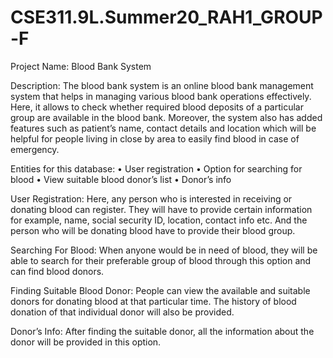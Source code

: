 # CSE311.9L.Summer20_RAH1_GROUP-F

Project Name:
Blood Bank System


Description:
The blood bank system is an online blood bank management system that helps in managing various blood bank operations effectively. Here, it allows to check whether required blood deposits of a particular group are available in the blood bank. Moreover, the system also has added features such as patient’s name, contact details and location which will be helpful for people living in close by area to easily find blood in case of emergency.



Entities for this database:
•	User registration
•	Option for searching for blood
•	View suitable blood donor’s list
•	Donor’s info

User Registration: Here, any person who is interested in receiving or donating blood can register. They will have to provide certain information for example, name, social security ID, location, contact info etc. And the person who will be donating blood have to provide their blood group.

Searching For Blood: When anyone would be in need of blood, they will be able to search for their preferable group of blood through this option and can find blood donors.

Finding Suitable Blood Donor:  People can view the available and suitable donors for donating blood at that particular time. The history of blood donation of that individual donor will also be provided. 

Donor’s Info: After finding the suitable donor, all the information about the donor will be provided in this option.



